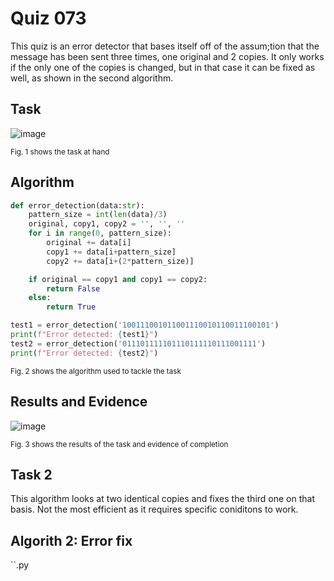 # Quiz 073
This quiz is an error detector that bases itself off of the assum;tion that the message has been sent three times, one original and 2 copies. It only works if the only one of the copies is changed, but in that case it can be fixed as well, as shown in the second algorithm.

## Task
![image](https://github.com/user-attachments/assets/47e10438-ba4a-423e-b6b6-0e0a9431ec25)

<sub>Fig. 1 shows the task at hand</sub>

## Algorithm
```.py
def error_detection(data:str):
    pattern_size = int(len(data)/3)
    original, copy1, copy2 = '', '', ''
    for i in range(0, pattern_size):
        original += data[i]
        copy1 += data[i+pattern_size]
        copy2 += data[i+(2*pattern_size)]

    if original == copy1 and copy1 == copy2:
        return False
    else:
        return True

test1 = error_detection('100111001011001110010110011100101')
print(f"Error detected: {test1}")
test2 = error_detection('011101111101110111110111001111')
print(f"Error detected: {test2}")
```
<sub>Fig. 2 shows the algorithm used to tackle the task</sub>

## Results and Evidence
![image](https://github.com/user-attachments/assets/c2b38b26-b597-4754-9702-08584127519b)

<sub>Fig. 3 shows the results of the task and evidence of completion</sub>

## Task 2
This algorithm looks at two identical copies and fixes the third one on that basis. Not the most efficient as it requires specific coniditons to work.

## Algorith 2: Error fix
``.py

```

